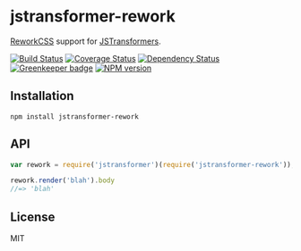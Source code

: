 # jstransformer-rework

[ReworkCSS](https://github.com/reworkcss/css) support for [JSTransformers](http://github.com/jstransformers).

[![Build Status](https://img.shields.io/travis/jstransformers/jstransformer-rework/master.svg)](https://travis-ci.org/jstransformers/jstransformer-rework)
[![Coverage Status](https://img.shields.io/codecov/c/github/jstransformers/jstransformer-rework/master.svg)](https://codecov.io/gh/jstransformers/jstransformer-rework)
[![Dependency Status](https://img.shields.io/david/jstransformers/jstransformer-rework/master.svg)](http://david-dm.org/jstransformers/jstransformer-rework)
[![Greenkeeper badge](https://badges.greenkeeper.io/jstransformers/jstransformer-rework.svg)](https://greenkeeper.io/)
[![NPM version](https://img.shields.io/npm/v/jstransformer-rework.svg)](https://www.npmjs.org/package/jstransformer-rework)

## Installation

    npm install jstransformer-rework

## API

```js
var rework = require('jstransformer')(require('jstransformer-rework'));

rework.render('blah').body
//=> 'blah'
```

## License

MIT
